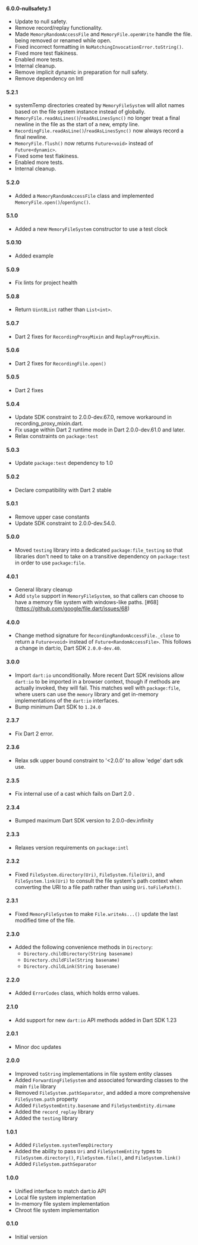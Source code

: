 #### 6.0.0-nullsafety.1

* Update to null safety.
* Remove record/replay functionality.
* Made `MemoryRandomAccessFile` and `MemoryFile.openWrite` handle the file.
  being removed or renamed while open.
* Fixed incorrect formatting in `NoMatchingInvocationError.toString()`.
* Fixed more test flakiness.
* Enabled more tests.
* Internal cleanup.
* Remove implicit dynamic in preparation for null safety.
* Remove dependency on Intl

#### 5.2.1

* systemTemp directories created by `MemoryFileSystem` will allot names
  based on the file system instance instead of globally.
* `MemoryFile.readAsLines()`/`readAsLinesSync()` no longer treat a final newline
  in the file as the start of a new, empty line.
* `RecordingFile.readAsLine()`/`readAsLinesSync()` now always record a final
  newline.
* `MemoryFile.flush()` now returns `Future<void>` instead of `Future<dynamic>`.
* Fixed some test flakiness.
* Enabled more tests.
* Internal cleanup.

#### 5.2.0

* Added a `MemoryRandomAccessFile` class and implemented
  `MemoryFile.open()`/`openSync()`.

#### 5.1.0

* Added a new `MemoryFileSystem` constructor to use a test clock

#### 5.0.10

* Added example

#### 5.0.9

* Fix lints for project health

#### 5.0.8

* Return `Uint8List` rather than `List<int>`.

#### 5.0.7

* Dart 2 fixes for `RecordingProxyMixin` and `ReplayProxyMixin`.

#### 5.0.6

* Dart 2 fixes for `RecordingFile.open()`

#### 5.0.5

* Dart 2 fixes

#### 5.0.4

* Update SDK constraint to 2.0.0-dev.67.0, remove workaround in
  recording_proxy_mixin.dart.
* Fix usage within Dart 2 runtime mode in Dart 2.0.0-dev.61.0 and later.
* Relax constraints on `package:test`

#### 5.0.3

* Update `package:test` dependency to 1.0

#### 5.0.2

* Declare compatibility with Dart 2 stable

#### 5.0.1

* Remove upper case constants
* Update SDK constraint to 2.0.0-dev.54.0.

#### 5.0.0

* Moved `testing` library into a dedicated `package:file_testing` so that
  libraries don't need to take on a transitive dependency on `package:test`
  in order to use `package:file`.

#### 4.0.1

* General library cleanup
* Add `style` support in `MemoryFileSystem`, so that callers can choose to
  have a memory file system with windows-like paths. [#68]
  (https://github.com/google/file.dart/issues/68)

#### 4.0.0

* Change method signature for `RecordingRandomAccessFile._close` to return a
  `Future<void>` instead of `Future<RandomAccessFile>`. This follows a change in
  dart:io, Dart SDK `2.0.0-dev.40`.

#### 3.0.0

* Import `dart:io` unconditionally. More recent Dart SDK revisions allow
  `dart:io` to be imported in a browser context, though if methods are actually
  invoked, they will fail. This matches well with `package:file`, where users
  can use the `memory` library and get in-memory implementations of the
  `dart:io` interfaces.
* Bump minimum Dart SDK to `1.24.0`

#### 2.3.7

* Fix Dart 2 error.

#### 2.3.6

* Relax sdk upper bound constraint to  '<2.0.0' to allow 'edge' dart sdk use.

#### 2.3.5

* Fix internal use of a cast which fails on Dart 2.0 .

#### 2.3.4

* Bumped maximum Dart SDK version to 2.0.0-dev.infinity

#### 2.3.3

* Relaxes version requirements on `package:intl`

#### 2.3.2

* Fixed `FileSystem.directory(Uri)`, `FileSystem.file(Uri)`, and
  `FileSystem.link(Uri)` to consult the file system's path context when
  converting the URI to a file path rather than using `Uri.toFilePath()`.

#### 2.3.1

* Fixed `MemoryFileSystem` to make `File.writeAs...()` update the last modified
  time of the file.

#### 2.3.0

* Added the following convenience methods in `Directory`:
  * `Directory.childDirectory(String basename)`
  * `Directory.childFile(String basename)`
  * `Directory.childLink(String basename)`

#### 2.2.0

* Added `ErrorCodes` class, which holds errno values.

#### 2.1.0

* Add support for new `dart:io` API methods added in Dart SDK 1.23

#### 2.0.1

* Minor doc updates

#### 2.0.0

* Improved `toString` implementations in file system entity classes
* Added `ForwardingFileSystem` and associated forwarding classes to the
  main `file` library
* Removed `FileSystem.pathSeparator`, and added a more comprehensive
  `FileSystem.path` property
* Added `FileSystemEntity.basename` and `FileSystemEntity.dirname`
* Added the `record_replay` library
* Added the `testing` library

#### 1.0.1

* Added `FileSystem.systemTempDirectory`
* Added the ability to pass `Uri` and `FileSystemEntity` types to
  `FileSystem.directory()`, `FileSystem.file()`, and `FileSystem.link()`
* Added `FileSystem.pathSeparator`

#### 1.0.0

* Unified interface to match dart:io API
* Local file system implementation
* In-memory file system implementation
* Chroot file system implementation

#### 0.1.0

* Initial version
